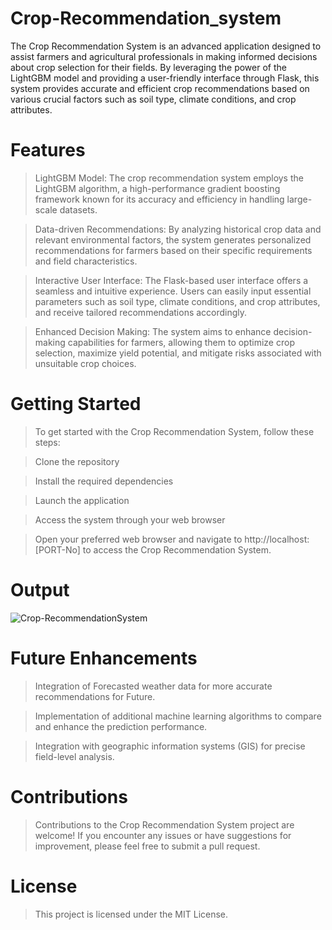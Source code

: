 # Crop-Recommendation_system
The Crop Recommendation System is an advanced application designed to assist farmers and agricultural professionals in making informed decisions about crop selection for their fields. By leveraging the power of the LightGBM model and providing a user-friendly interface through Flask, this system provides accurate and efficient crop recommendations based on various crucial factors such as soil type, climate conditions, and crop attributes.

# Features
> LightGBM Model: The crop recommendation system employs the LightGBM algorithm, a high-performance gradient boosting framework known for its accuracy and efficiency in handling large-scale datasets.

> Data-driven Recommendations: By analyzing historical crop data and relevant environmental factors, the system generates personalized recommendations for farmers based on their specific requirements and field characteristics.

> Interactive User Interface: The Flask-based user interface offers a seamless and intuitive experience. Users can easily input essential parameters such as soil type, climate conditions, and crop attributes, and receive tailored recommendations accordingly.

> Enhanced Decision Making: The system aims to enhance decision-making capabilities for farmers, allowing them to optimize crop selection, maximize yield potential, and mitigate risks associated with unsuitable crop choices.

# Getting Started
> To get started with the Crop Recommendation System, follow these steps:

> Clone the repository

> Install the required dependencies

> Launch the application

> Access the system through your web browser

> Open your preferred web browser and navigate to http://localhost:[PORT-No] to access the Crop Recommendation System.

# Output
![Crop-RecommendationSystem](https://github.com/jprakashkce/Crop-Recommendation_system/assets/74198744/c103e28c-835c-483f-8f9f-bed3598e1a67)


# Future Enhancements
> Integration of Forecasted weather data for more accurate recommendations for Future.

> Implementation of additional machine learning algorithms to compare and enhance the prediction performance.

> Integration with geographic information systems (GIS) for precise field-level analysis.

# Contributions
> Contributions to the Crop Recommendation System project are welcome! If you encounter any issues or have suggestions for improvement, please feel free to submit a pull request.

# License
> This project is licensed under the MIT License.


